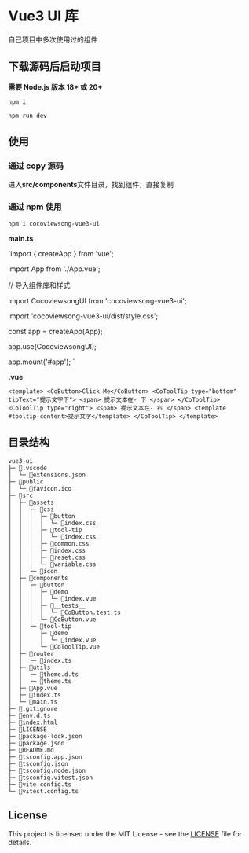 # Vue3 UI 库

自己项目中多次使用过的组件

## 下载源码后启动项目

**需要 Node.js 版本 18+ 或 20+**

`npm i`

`npm run dev`

## 使用

### 通过 copy 源码

进入**src/components**文件目录，找到组件，直接复制

### 通过 npm 使用

`npm i cocoviewsong-vue3-ui`

**main.ts**

`import { createApp } from 'vue';

import App from './App.vue';

// 导入组件库和样式

import CocoviewsongUI from 'cocoviewsong-vue3-ui';

import 'cocoviewsong-vue3-ui/dist/style.css';

const app = createApp(App);

app.use(CocoviewsongUI);

app.mount('#app');
`

**.vue**

`<template>
  <CoButton>Click Me</CoButton>
  <CoToolTip type="bottom" tipText="提示文字下">
    <span> 提示文本在- 下 </span>
  </CoToolTip>
  <CoToolTip type="right">
      <span> 提示文本在- 右 </span>
      <template #tooltip-content>提示文字</template>
  </CoToolTip>
</template>`

## 目录结构

```
vue3-ui
├─ 📁.vscode
│  └─ 📄extensions.json
├─ 📁public
│  └─ 📄favicon.ico
├─ 📁src
│  ├─ 📁assets
│  │  ├─ 📁css
│  │  │  ├─ 📁button
│  │  │  │  └─ 📄index.css
│  │  │  ├─ 📁tool-tip
│  │  │  │  └─ 📄index.css
│  │  │  ├─ 📄common.css
│  │  │  ├─ 📄index.css
│  │  │  ├─ 📄reset.css
│  │  │  └─ 📄variable.css
│  │  └─ 📁icon
│  ├─ 📁components
│  │  ├─ 📁button
│  │  │  ├─ 📁demo
│  │  │  │  └─ 📄index.vue
│  │  │  ├─ 📁__tests__
│  │  │  │  └─ 📄CoButton.test.ts
│  │  │  └─ 📄CoButton.vue
│  │  └─ 📁tool-tip
│  │     ├─ 📁demo
│  │     │  └─ 📄index.vue
│  │     └─ 📄CoToolTip.vue
│  ├─ 📁router
│  │  └─ 📄index.ts
│  ├─ 📁utils
│  │  ├─ 📄theme.d.ts
│  │  └─ 📄theme.ts
│  ├─ 📄App.vue
│  ├─ 📄index.ts
│  └─ 📄main.ts
├─ 📄.gitignore
├─ 📄env.d.ts
├─ 📄index.html
├─ 📄LICENSE
├─ 📄package-lock.json
├─ 📄package.json
├─ 📄README.md
├─ 📄tsconfig.app.json
├─ 📄tsconfig.json
├─ 📄tsconfig.node.json
├─ 📄tsconfig.vitest.json
├─ 📄vite.config.ts
└─ 📄vitest.config.ts
```

## License

This project is licensed under the MIT License - see the [LICENSE](./LICENSE) file for details.
